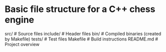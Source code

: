 # Basic file structure for a C++ chess engine

src/        # Source files
include/    # Header files
bin/        # Compiled binaries (created by Makefile)
tests/      # Test files
Makefile    # Build instructions
README.md   # Project overview
